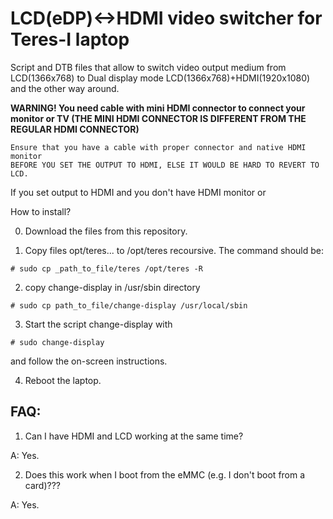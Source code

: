 # LCD(eDP)<->HDMI video switcher for Teres-I laptop

Script and DTB files that allow to switch video output medium 
from LCD(1366x768) to Dual display mode LCD(1366x768)+HDMI(1920x1080) and the other way around.

**WARNING! You need cable with mini HDMI connector to connect your monitor or TV 
(THE MINI HDMI CONNECTOR IS DIFFERENT FROM THE REGULAR HDMI CONNECTOR)**

	Ensure that you have a cable with proper connector and native HDMI monitor
	BEFORE YOU SET THE OUTPUT TO HDMI, ELSE IT WOULD BE HARD TO REVERT TO LCD.
 
If you set output to HDMI and you don't have HDMI monitor or 


How to install?

0. Download the files from this repository.

1. Copy files opt/teres... to /opt/teres recoursive. The command should be:
```
# sudo cp _path_to_file/teres /opt/teres -R
```
2. copy change-display in /usr/sbin directory
```
# sudo cp path_to_file/change-display /usr/local/sbin
```
3. Start the script change-display with 
```
# sudo change-display 
```
and follow the on-screen instructions.

4. Reboot the laptop.

## FAQ:

1. Can I have HDMI and LCD working at the same time?

A: Yes.

2. Does this work when I boot from the eMMC (e.g. I don't boot from a card)???

A: Yes.

